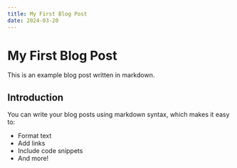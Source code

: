 ```yaml
---
title: My First Blog Post
date: 2024-03-20
---
```


# My First Blog Post

This is an example blog post written in markdown.

## Introduction

You can write your blog posts using markdown syntax, which makes it easy to:

- Format text
- Add links
- Include code snippets
- And more! 